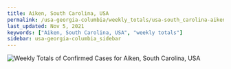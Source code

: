 ```yaml
---
title: Aiken, South Carolina, USA
permalink: /usa-georgia-columbia/weekly_totals/usa-south_carolina-aiken-weekly_totals.html
last_updated: Nov 5, 2021
keywords: ["Aiken, South Carolina, USA", "weekly totals"]
sidebar: usa-georgia-columbia_sidebar
---
```


![Weekly Totals of Confirmed Cases for Aiken, South Carolina, USA](/covid_tracker/images/graphs/usa-south_carolina-aiken-weekly_totals_graph.png)
